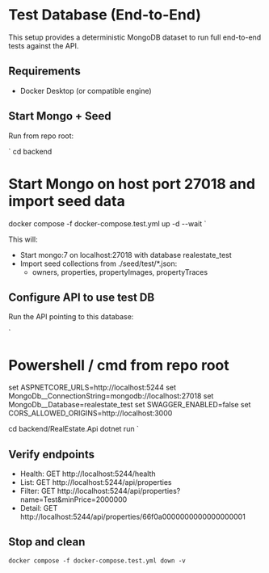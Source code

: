 # Test Database (End-to-End)

This setup provides a deterministic MongoDB dataset to run full end-to-end tests against the API.

## Requirements
- Docker Desktop (or compatible engine)

## Start Mongo + Seed

Run from repo root:

`
cd backend
# Start Mongo on host port 27018 and import seed data
docker compose -f docker-compose.test.yml up -d --wait
`

This will:
- Start mongo:7 on localhost:27018 with database realestate_test
- Import seed collections from ./seed/test/*.json:
  - owners, properties, propertyImages, propertyTraces

## Configure API to use test DB
Run the API pointing to this database:

`
# Powershell / cmd from repo root
set ASPNETCORE_URLS=http://localhost:5244
set MongoDb__ConnectionString=mongodb://localhost:27018
set MongoDb__Database=realestate_test
set SWAGGER_ENABLED=false
set CORS_ALLOWED_ORIGINS=http://localhost:3000

cd backend/RealEstate.Api
dotnet run
`

## Verify endpoints
- Health: GET http://localhost:5244/health
- List: GET http://localhost:5244/api/properties
- Filter: GET http://localhost:5244/api/properties?name=Test&minPrice=2000000
- Detail: GET http://localhost:5244/api/properties/66f0a0000000000000000001

## Stop and clean

`
docker compose -f docker-compose.test.yml down -v
`
